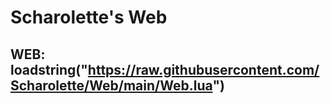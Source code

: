 # Scharolette's Web

## WEB: loadstring("https://raw.githubusercontent.com/Scharolette/Web/main/Web.lua")
